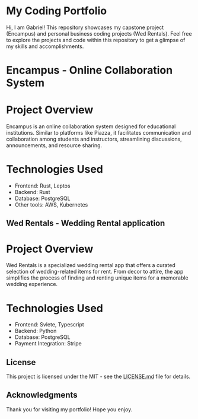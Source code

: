 # My Coding Portfolio

Hi, I am Gabriel! This repository showcases my capstone project (Encampus) and personal business coding projects (Wed Rentals). Feel free to explore the projects and code within this repository to get a glimpse of my skills and accomplishments.

# Encampus - Online Collaboration System

# Project Overview

Encampus is an online collaboration system designed for educational institutions. Similar to platforms like Piazza, it facilitates communication and collaboration among students and instructors, streamlining discussions, announcements, and resource sharing.

# Technologies Used

- Frontend: Rust, Leptos
- Backend: Rust
- Database: PostgreSQL
- Other tools: AWS, Kubernetes

## Wed Rentals - Wedding Rental application

# Project Overview

Wed Rentals is a specialized wedding rental app that offers a curated selection of wedding-related items for rent. From decor to attire, the app simplifies the process of finding and renting unique items for a memorable wedding experience.

# Technologies Used
- Frontend: Svlete, Typescript
- Backend: Python
- Database: PostgreSQL
- Payment Integration: Stripe

## License

This project is licensed under the MIT - see the [LICENSE.md](LICENSE.md) file for details.

## Acknowledgments

Thank you for visiting my portfolio! Hope you enjoy. 
